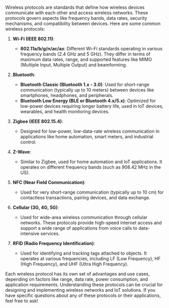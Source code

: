 Wireless protocols are standards that define how wireless devices communicate with each other and access wireless networks. These protocols govern aspects like frequency bands, data rates, security mechanisms, and compatibility between devices. Here are some common wireless protocols:

1. **Wi-Fi (IEEE 802.11)**:
   - **802.11a/b/g/n/ac/ax**: Different Wi-Fi standards operating in various frequency bands (2.4 GHz and 5 GHz). They differ in terms of maximum data rates, range, and supported features like MIMO (Multiple Input, Multiple Output) and beamforming.

2. **Bluetooth**:
   - **Bluetooth Classic (Bluetooth 1.x - 3.0)**: Used for short-range communication (typically up to 10 meters) between devices like smartphones, headphones, and peripherals.
   - **Bluetooth Low Energy (BLE or Bluetooth 4.x/5.x)**: Optimized for low-power devices requiring longer battery life, used in IoT devices, wearables, and health monitoring devices.

3. **Zigbee (IEEE 802.15.4)**:
   - Designed for low-power, low-data-rate wireless communication in applications like home automation, smart meters, and industrial control.

4. **Z-Wave**:
   - Similar to Zigbee, used for home automation and IoT applications. It operates on different frequency bands (such as 908.42 MHz in the US).

5. **NFC (Near Field Communication)**:
   - Used for very short-range communication (typically up to 10 cm) for contactless transactions, pairing devices, and data exchange.

6. **Cellular (3G, 4G, 5G)**:
   - Used for wide-area wireless communication through cellular networks. These protocols provide high-speed internet access and support a wide range of applications from voice calls to data-intensive services.

7. **RFID (Radio Frequency Identification)**:
   - Used for identifying and tracking tags attached to objects. It operates at various frequencies, including LF (Low Frequency), HF (High Frequency), and UHF (Ultra High Frequency).

Each wireless protocol has its own set of advantages and use cases, depending on factors like range, data rate, power consumption, and application requirements. Understanding these protocols can be crucial for designing and implementing wireless networks and IoT solutions. If you have specific questions about any of these protocols or their applications, feel free to ask!